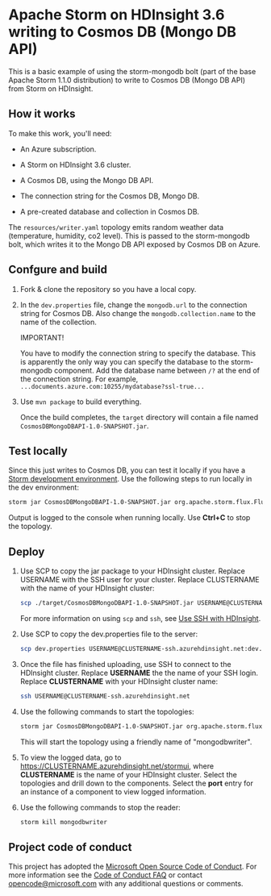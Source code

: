 # Apache Storm on HDInsight 3.6 writing to Cosmos DB (Mongo DB API)

This is a basic example of using the storm-mongodb bolt (part of the base Apache Storm 1.1.0 distribution) to write to Cosmos DB (Mongo DB API) from Storm on HDInsight.

## How it works

To make this work, you'll need:

* An Azure subscription.

* A Storm on HDInsight 3.6 cluster.

* A Cosmos DB, using the Mongo DB API.

* The connection string for the Cosmos DB, Mongo DB.

* A pre-created database and collection in Cosmos DB.

The `resources/writer.yaml` topology emits random weather data (temperature, humidity, co2 level). This is passed to the storm-mongodb bolt, which writes it to the Mongo DB API exposed by Cosmos DB on Azure.

## Confgure and build

1. Fork & clone the repository so you have a local copy.

2. In the `dev.properties` file, change the `mongodb.url` to the connection string for Cosmos DB. Also change the `mongodb.collection.name` to the name of the collection.

    IMPORTANT!

    You have to modify the connection string to specify the database. This is apparently the only way you can specify the database to the storm-mongodb component. Add the database name between `/?` at the end of the connection string. For example, `...documents.azure.com:10255/mydatabase?ssl-true...`


3. Use `mvn package` to build everything.

    Once the build completes, the `target` directory will contain a file named `CosmosDBMongoDBAPI-1.0-SNAPSHOT.jar`.

## Test locally

Since this just writes to Cosmos DB, you can test it locally if you have a [Storm development environment](http://storm.apache.org/releases/current/Setting-up-development-environment.html). Use the following steps to run locally in the dev environment:

```bash
storm jar CosmosDBMongoDBAPI-1.0-SNAPSHOT.jar org.apache.storm.flux.Flux --local -R /writer.yaml --filter dev.properties
```

Output is logged to the console when running locally. Use __Ctrl+C__ to stop the topology.

## Deploy

1. Use SCP to copy the jar package to your HDInsight cluster. Replace USERNAME with the SSH user for your cluster. Replace CLUSTERNAME with the name of your HDInsight cluster:

    ```bash
    scp ./target/CosmosDBMongoDBAPI-1.0-SNAPSHOT.jar USERNAME@CLUSTERNAME-ssh.azurehdinsight.net:EventHubExample-1.0-SNAPSHOT.jar
    ```

    For more information on using `scp` and `ssh`, see [Use SSH with HDInsight](https://docs.microsoft.com/azure/hdinsight/hdinsight-hadoop-linux-use-ssh-unix).

2. Use SCP to copy the dev.properties file to the server:

    ```bash
    scp dev.properties USERNAME@CLUSTERNAME-ssh.azurehdinsight.net:dev.properties
    ```

2. Once the file has finished uploading, use SSH to connect to the HDInsight cluster. Replace **USERNAME** the the name of your SSH login. Replace **CLUSTERNAME** with your HDInsight cluster name:

    ```bash
    ssh USERNAME@CLUSTERNAME-ssh.azurehdinsight.net
    ```

3. Use the following commands to start the topologies:

    ```bash
    storm jar CosmosDBMongoDBAPI-1.0-SNAPSHOT.jar org.apache.storm.flux.Flux --remote -R /writer.yaml --filter dev.properties
    ```

    This will start the topology using a friendly name of "mongodbwriter".

4. To view the logged data, go to https://CLUSTERNAME.azurehdinsight.net/stormui, where __CLUSTERNAME__ is the name of your HDInsight cluster. Select the topologies and drill down to the components. Select the __port__ entry for an instance of a component to view logged information.

5. Use the following commands to stop the reader:

    ```bash
    storm kill mongodbwriter
    ```

## Project code of conduct

This project has adopted the [Microsoft Open Source Code of Conduct](https://opensource.microsoft.com/codeofconduct/). For more information see the [Code of Conduct FAQ](https://opensource.microsoft.com/codeofconduct/faq/) or contact [opencode@microsoft.com](mailto:opencode@microsoft.com) with any additional questions or comments.